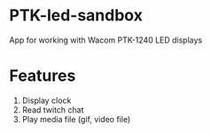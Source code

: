 # PTK-led-sandbox
App for working with Wacom PTK-1240 LED displays

# Features
1. Display clock
2. Read twitch chat
3. Play media file (gif, video file)
